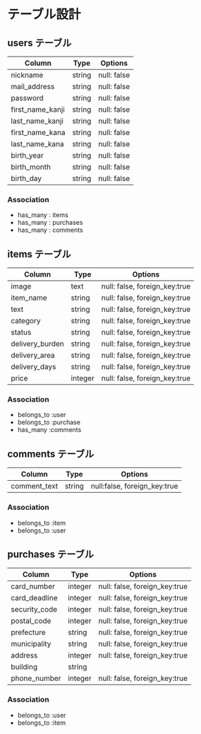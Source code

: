 # テーブル設計

## users テーブル

| Column           | Type   | Options     |
| ---------------- | ------ | ----------- |
| nickname         | string | null: false |
| mail_address     | string | null: false |
| password         | string | null: false |
| first_name_kanji | string | null: false |
| last_name_kanji  | string | null: false |
| first_name_kana  | string | null: false |
| last_name_kana   | string | null: false |
| birth_year       | string | null: false |
| birth_month      | string | null: false |
| birth_day        | string | null: false |

### Association

- has_many : items
- has_many : purchases 
- has_many : comments 

## items テーブル

| Column          | Type    | Options                      |
| --------------- | ------- | ---------------------------- |
| image           | text    | null: false, foreign_key:true|
| item_name       | string  | null: false, foreign_key:true|
| text            | string  | null: false, foreign_key:true|
| category        | string  | null: false, foreign_key:true|
| status          | string  | null: false, foreign_key:true|
| delivery_burden | string  | null: false, foreign_key:true|
| delivery_area   | string  | null: false, foreign_key:true|
| delivery_days   | string  | null: false, foreign_key:true|
| price           | integer | null: false, foreign_key:true|

### Association
- belongs_to :user
- belongs_to :purchase
- has_many :comments


## comments テーブル

| Column       | Type   | Options                      |
| ------------ | ------ | ---------- |
| comment_text | string | null:false, foreign_key:true|

### Association

- belongs_to :item
- belongs_to :user

## purchases テーブル

| Column        | Type    | Options                      |
| ------------- | ------- | ---------------------------- |
| card_number   | integer | null: false, foreign_key:true|
| card_deadline | integer | null: false, foreign_key:true|
| security_code | integer | null: false, foreign_key:true|
| postal_code   | integer | null: false, foreign_key:true|
| prefecture    | string  | null: false, foreign_key:true|
| municipality  | string  | null: false, foreign_key:true|
| address       | integer | null: false, foreign_key:true|
| building      | string  | 
| phone_number  | integer | null: false, foreign_key:true|

### Association

- belongs_to :user
- belongs_to :item
